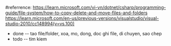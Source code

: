 #referrence: 
https://learn.microsoft.com/vi-vn/dotnet/csharp/programming-guide/file-system/how-to-copy-delete-and-move-files-and-folders
https://learn.microsoft.com/en-us/previous-versions/visualstudio/visual-studio-2010/cc148994(v=vs.100)

- done
-- tao file/folder, xoa, mo, dong, doc ghi file, di chuyen, sao chep
- todo
-- tim kiem
